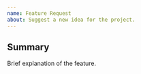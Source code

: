 ```yaml
---
name: Feature Request
about: Suggest a new idea for the project.
---
```


## Summary

Brief explanation of the feature.
